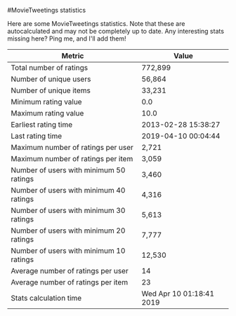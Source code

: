 #MovieTweetings statistics

Here are some MovieTweetings statistics. Note that these are autocalculated and may not be completely up to date. Any interesting stats missing here? Ping me, and I'll add them!

Metric | Value
--- | ---
Total number of ratings                 | 772,899
Number of unique users                  | 56,864
Number of unique items                  | 33,231
Minimum rating value                    | 0.0
Maximum rating value                    | 10.0
Earliest rating time                    | 2013-02-28 15:38:27
Last rating time                        | 2019-04-10 00:04:44
Maximum number of ratings per user      | 2,721
Maximum number of ratings per item      | 3,059
Number of users with minimum 50 ratings | 3,460
Number of users with minimum 40 ratings | 4,316
Number of users with minimum 30 ratings | 5,613
Number of users with minimum 20 ratings | 7,777
Number of users with minimum 10 ratings | 12,530
Average number of ratings per user      | 14
Average number of ratings per item      | 23
Stats calculation time                  | Wed Apr 10 01:18:41 2019

